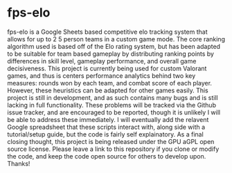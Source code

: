 # fps-elo
fps-elo is a Google Sheets based competitive elo tracking system that allows for up to 2 5 person teams in a custom game mode. The core ranking algorithm used is based off of the Elo rating system, but has been adapted to be suitable for team based gameplay by distributing ranking points by differences in skill level, gameplay performance, and overall game decisiveness. This project is currently being used for custom Valorant games, and thus is centers performance analytics behind two key measures: rounds won by each team, and combat score of each player. However, these heuristics can be adapted for other games easily.
This project is still in development, and as such contains many bugs and is still lacking in full functionality. These problems will be tracked via the Github issue tracker, and are encouraged to be reported, though it is unlikely I will be able to address these immediately. I will eventually add the relavent Google spreadsheet that these scripts interact with, along side with a tutorial/setup guide, but the code is fairly self explainatory.
As a final closing thought, this project is being released under the GPU aGPL open source license. Please leave a link to this repository if you clone or modify the code, and keep the code open source for others to develop upon. Thanks!
